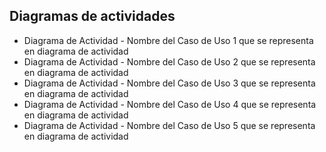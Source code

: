 ## Diagramas de actividades

 - Diagrama de Actividad - Nombre del Caso de Uso 1 que se representa en
diagrama de actividad  
 - Diagrama de Actividad - Nombre del Caso de Uso 2 que se representa en
diagrama de actividad  
 - Diagrama de Actividad - Nombre del Caso de Uso 3 que se representa en
diagrama de actividad  
 - Diagrama de Actividad - Nombre del Caso de Uso 4 que se representa en
diagrama de actividad  
 - Diagrama de Actividad - Nombre del Caso de Uso 5 que se representa en
diagrama de actividad  
